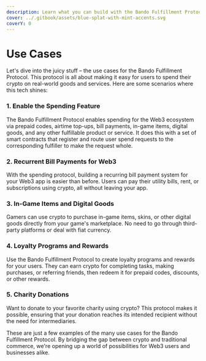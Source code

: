```yaml
---
description: Learn what you can build with the Bando Fulfillment Protocol.
cover: ../.gitbook/assets/blue-splat-with-mint-accents.svg
coverY: 0
---
```


# Use Cases

Let's dive into the juicy stuff – the use cases for the Bando Fulfillment Protocol. This protocol is all about making it easy for users to spend their crypto on real-world goods and services. Here are some scenarios where this tech shines:

### 1. **Enable the Spending Feature**

The Bando Fulfillment Protocol enables spending for the Web3 ecosystem via prepaid codes, airtime top-ups, bill payments, in-game items, digital goods, and any other fulfillable product or service. It does this with a set of smart contracts that register and route user spend requests to the corresponding fulfiller to make the request whole.

### 2. **Recurrent Bill Payments for Web3**

With the spending protocol, building a recurring bill payment system for your Web3 app is easier than before. Users can pay their utility bills, rent, or subscriptions using crypto, all without leaving your app.

### 3. **In-Game Items and Digital Goods**

Gamers can use crypto to purchase in-game items, skins, or other digital goods directly from your game's marketplace. No need to go through third-party platforms or deal with fiat currency.

### 4. **Loyalty Programs and Rewards**

Use the Bando Fulfillment Protocol to create loyalty programs and rewards for your users. They can earn crypto for completing tasks, making purchases, or referring friends, then redeem it for prepaid codes, discounts, or other rewards.

### 5. **Charity Donations**

Want to donate to your favorite charity using crypto? This protocol makes it possible, ensuring that your donation reaches its intended recipient without the need for intermediaries.

These are just a few examples of the many use cases for the Bando Fulfillment Protocol. By bridging the gap between crypto and traditional commerce, we're opening up a world of possibilities for Web3 users and businesses alike.
